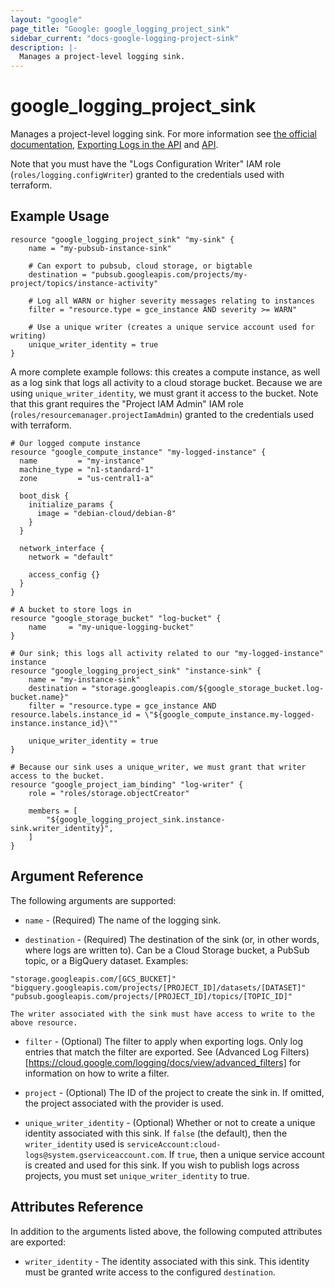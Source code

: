 ```yaml
---
layout: "google"
page_title: "Google: google_logging_project_sink"
sidebar_current: "docs-google-logging-project-sink"
description: |-
  Manages a project-level logging sink.
---
```


# google\_logging\_project\_sink

Manages a project-level logging sink. For more information see
[the official documentation](https://cloud.google.com/logging/docs/),
[Exporting Logs in the API](https://cloud.google.com/logging/docs/api/tasks/exporting-logs)
and
[API](https://cloud.google.com/compute/docs/reference/latest/instances).

Note that you must have the "Logs Configuration Writer" IAM role (`roles/logging.configWriter`)
granted to the credentials used with terraform.

## Example Usage

```hcl
resource "google_logging_project_sink" "my-sink" {
    name = "my-pubsub-instance-sink"

    # Can export to pubsub, cloud storage, or bigtable
    destination = "pubsub.googleapis.com/projects/my-project/topics/instance-activity"

    # Log all WARN or higher severity messages relating to instances
    filter = "resource.type = gce_instance AND severity >= WARN"

    # Use a unique writer (creates a unique service account used for writing)
    unique_writer_identity = true
}
```

A more complete example follows: this creates a compute instance, as well as a log sink that logs all activity to a
cloud storage bucket. Because we are using `unique_writer_identity`, we must grant it access to the bucket. Note that
this grant requires the "Project IAM Admin" IAM role (`roles/resourcemanager.projectIamAdmin`) granted to the credentials
used with terraform.

```hcl
# Our logged compute instance
resource "google_compute_instance" "my-logged-instance" {
  name         = "my-instance"
  machine_type = "n1-standard-1"
  zone         = "us-central1-a"

  boot_disk {
    initialize_params {
      image = "debian-cloud/debian-8"
    }
  }

  network_interface {
    network = "default"

    access_config {}
  }
}

# A bucket to store logs in
resource "google_storage_bucket" "log-bucket" {
    name     = "my-unique-logging-bucket"
}

# Our sink; this logs all activity related to our "my-logged-instance" instance
resource "google_logging_project_sink" "instance-sink" {
    name = "my-instance-sink"
    destination = "storage.googleapis.com/${google_storage_bucket.log-bucket.name}"
    filter = "resource.type = gce_instance AND resource.labels.instance_id = \"${google_compute_instance.my-logged-instance.instance_id}\""

    unique_writer_identity = true
}

# Because our sink uses a unique_writer, we must grant that writer access to the bucket.
resource "google_project_iam_binding" "log-writer" {
    role = "roles/storage.objectCreator"

    members = [
        "${google_logging_project_sink.instance-sink.writer_identity}",
    ]
}

```

## Argument Reference

The following arguments are supported:

* `name` - (Required) The name of the logging sink.

* `destination` - (Required) The destination of the sink (or, in other words, where logs are written to). Can be a
    Cloud Storage bucket, a PubSub topic, or a BigQuery dataset. Examples:
```
"storage.googleapis.com/[GCS_BUCKET]"
"bigquery.googleapis.com/projects/[PROJECT_ID]/datasets/[DATASET]"
"pubsub.googleapis.com/projects/[PROJECT_ID]/topics/[TOPIC_ID]"
```
    The writer associated with the sink must have access to write to the above resource.

* `filter` - (Optional) The filter to apply when exporting logs. Only log entries that match the filter are exported.
    See (Advanced Log Filters)[https://cloud.google.com/logging/docs/view/advanced_filters] for information on how to
    write a filter.

* `project` - (Optional) The ID of the project to create the sink in. If omitted, the project associated with the provider is
    used.

* `unique_writer_identity` - (Optional) Whether or not to create a unique identity associated with this sink. If `false`
    (the default), then the `writer_identity` used is `serviceAccount:cloud-logs@system.gserviceaccount.com`. If `true`,
    then a unique service account is created and used for this sink. If you wish to publish logs across projects, you
    must set `unique_writer_identity` to true.

## Attributes Reference

In addition to the arguments listed above, the following computed attributes are
exported:

* `writer_identity` - The identity associated with this sink. This identity must be granted write access to the
    configured `destination`.

